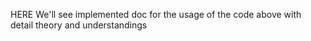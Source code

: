 HERE We'll see implemented doc for the usage of the code above with detail theory and understandings